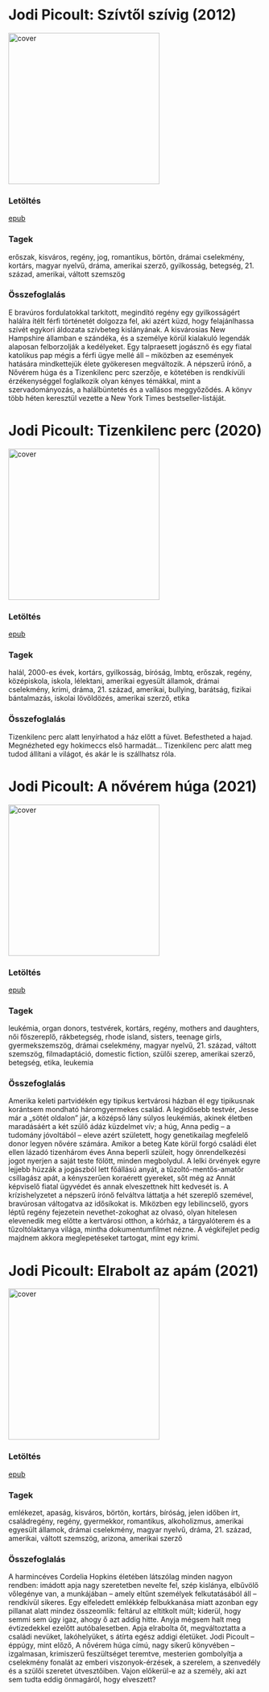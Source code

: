 # <a name="id_351">Jodi Picoult: Szívtől szívig (2012)</a>
<img src="https://github.com/BercziSandor/calibre_lib/raw/main/libs/main/Jodi%20Picoult/Szivtol%20szivig%20%28351%29/cover.jpg" alt="cover" width="300"/>

### Letöltés
[epub](https://github.com/BercziSandor/calibre_lib/raw/main/libs/main/Jodi%20Picoult/Szivtol%20szivig%20%28351%29/Szivtol%20szivig%20-%20Jodi%20Picoult.epub)

### Tagek
erőszak, kisváros, regény, jog, romantikus, börtön, drámai cselekmény, kortárs, magyar nyelvű, dráma, amerikai szerző, gyilkosság, betegség, 21. század, amerikai, váltott szemszög

### Összefoglalás
E bravúros fordulatokkal tarkított, megindító regény egy gyilkosságért halálra ítélt férfi történetét dolgozza fel, aki azért küzd, hogy felajánlhassa szívét egykori áldozata szívbeteg kislányának. A kisvárosias New Hampshire államban e szándéka, és a személye körül kialakuló legendák alaposan felborzolják a kedélyeket. Egy talpraesett jogásznő és egy fiatal katolikus pap mégis a férfi ügye mellé áll – miközben az események hatására mindkettejük élete gyökeresen megváltozik.
A népszerű írónő, a Nővérem húga és a Tizenkilenc perc szerzője, e kötetében is rendkívüli érzékenységgel foglalkozik olyan kényes témákkal, mint a szervadományozás, a halálbüntetés és a vallásos meggyőződés. A könyv több héten keresztül vezette a New York Times bestseller-listáját.


# <a name="id_348">Jodi Picoult: Tizenkilenc perc (2020)</a>
<img src="https://github.com/BercziSandor/calibre_lib/raw/main/libs/main/Jodi%20Picoult/Tizenkilenc%20perc%20%28348%29/cover.jpg" alt="cover" width="300"/>

### Letöltés
[epub](https://github.com/BercziSandor/calibre_lib/raw/main/libs/main/Jodi%20Picoult/Tizenkilenc%20perc%20%28348%29/Tizenkilenc%20perc%20-%20Jodi%20Picoult.epub)

### Tagek
halál, 2000-es évek, kortárs, gyilkosság, bíróság, lmbtq, erőszak, regény, középiskola, iskola, lélektani, amerikai egyesült államok, drámai cselekmény, krimi, dráma, 21. század, amerikai, bullying, barátság, fizikai bántalmazás, iskolai lövöldözés, amerikai szerző, etika

### Összefoglalás
Tizenkilenc perc alatt lenyírhatod a ház előtt a füvet. Befestheted a hajad. Megnézheted egy hokimeccs első harmadát…
Tizenkilenc perc alatt meg tudod állítani a világot, és akár le is szállhatsz róla.


# <a name="id_350">Jodi Picoult: A nővérem húga (2021)</a>
<img src="https://github.com/BercziSandor/calibre_lib/raw/main/libs/main/Jodi%20Picoult/A%20noverem%20huga%20%28350%29/cover.jpg" alt="cover" width="300"/>

### Letöltés
[epub](https://github.com/BercziSandor/calibre_lib/raw/main/libs/main/Jodi%20Picoult/A%20noverem%20huga%20%28350%29/A%20noverem%20huga%20-%20Jodi%20Picoult.epub)

### Tagek
leukémia, organ donors, testvérek, kortárs, regény, mothers and daughters, női főszereplő, rákbetegség, rhode island, sisters, teenage girls, gyermekszemszög, drámai cselekmény, magyar nyelvű, 21. század, váltott szemszög, filmadaptáció, domestic fiction, szülői szerep, amerikai szerző, betegség, etika, leukemia

### Összefoglalás
Amerika ​keleti partvidékén egy tipikus kertvárosi házban él egy tipikusnak korántsem mondható háromgyermekes család.
A legidősebb testvér, Jesse már a „sötét oldalon” jár, a középső lány súlyos leukémiás, akinek életben maradásáért a két szülő ádáz küzdelmet vív; a húg, Anna pedig – a tudomány jóvoltából – eleve azért született, hogy genetikailag megfelelő donor legyen nővére számára. Amikor a beteg Kate körül forgó családi élet ellen lázadó tizenhárom éves Anna beperli szüleit, hogy önrendelkezési jogot nyerjen a saját teste fölött, minden megbolydul.
A lelki örvények egyre lejjebb húzzák a jogászból lett főállású anyát, a tűzoltó-mentős-amatőr csillagász apát, a kényszerűen koraérett gyereket, sőt még az Annát képviselő fiatal ügyvédet és annak elveszettnek hitt kedvesét is.
A krízishelyzetet a népszerű írónő felváltva láttatja a hét szereplő szemével, bravúrosan váltogatva az idősíkokat is. Miközben egy lebilincselő, gyors léptű regény fejezetein nevethet-zokoghat az olvasó, olyan hitelesen elevenedik meg előtte a kertvárosi otthon, a kórház, a tárgyalóterem és a tűzoltólaktanya világa, mintha dokumentumfilmet nézne.
A végkifejlet pedig majdnem akkora meglepetéseket tartogat, mint egy krimi.


# <a name="id_349">Jodi Picoult: Elrabolt az apám (2021)</a>
<img src="https://github.com/BercziSandor/calibre_lib/raw/main/libs/main/Jodi%20Picoult/Elrabolt%20az%20apam%20%28349%29/cover.jpg" alt="cover" width="300"/>

### Letöltés
[epub](https://github.com/BercziSandor/calibre_lib/raw/main/libs/main/Jodi%20Picoult/Elrabolt%20az%20apam%20%28349%29/Elrabolt%20az%20apam%20-%20Jodi%20Picoult.epub)

### Tagek
emlékezet, apaság, kisváros, börtön, kortárs, bíróság, jelen időben írt, családregény, regény, gyermekkor, romantikus, alkoholizmus, amerikai egyesült államok, drámai cselekmény, magyar nyelvű, dráma, 21. század, amerikai, váltott szemszög, arizona, amerikai szerző

### Összefoglalás
A harmincéves Cordelia Hopkins életében látszólag minden nagyon rendben: imádott apja nagy szeretetben nevelte fel, szép kislánya, elbűvölő vőlegénye van, a munkájában – amely eltűnt személyek felkutatásából áll – rendkívül sikeres. Egy elfeledett emlékkép felbukkanása miatt azonban egy pillanat alatt mindez összeomlik: feltárul az eltitkolt múlt; kiderül, hogy semmi sem úgy igaz, ahogy ő azt addig hitte. Anyja mégsem halt meg évtizedekkel ezelőtt autóbalesetben. Apja elrabolta őt, megváltoztatta a családi nevüket, lakóhelyüket, s átírta egész addigi életüket.
Jodi Picoult – éppúgy, mint előző, A nővérem húga címú, nagy sikerű könyvében – izgalmasan, krimiszerű feszültséget teremtve, mesterien gombolyítja a cselekmény fonalát az emberi viszonyok-érzések, a szerelem, a szenvedély és a szülői szeretet útvesztőiben. Vajon előkerül-e az a személy, aki azt sem tudta eddig önmagáról, hogy elveszett?


